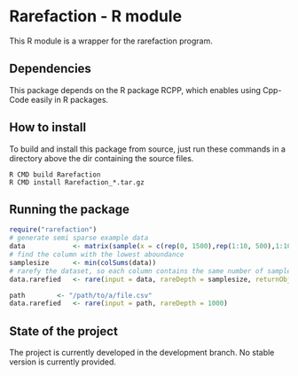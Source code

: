 # Rarefaction - R module
This R module is a wrapper for the rarefaction program.

## Dependencies
This package depends on the R package RCPP, which enables using Cpp-Code easily in R
packages.

## How to install
To build and install this package from source, just run these commands in a directory
above the dir containing the source files.

```
R CMD build Rarefaction
R CMD install Rarefaction_*.tar.gz
```

## Running the package
```R
require("rarefaction")
# generate semi sparse example data
data            <- matrix(sample(x = c(rep(0, 1500),rep(1:10, 500),1:1000),size = 120, replace = T), 10)
# find the column with the lowest aboundance
samplesize      <- min(colSums(data))
# rarefy the dataset, so each column contains the same number of samples
data.rarefied   <- rare(input = data, rareDepth = samplesize, returnObject = T, NoOfMatrices = 1)

path 		<- "/path/to/a/file.csv"
data.rarefied   <- rare(input = path, rareDepth = 1000)

```

## State of the project
The project is currently developed in the development branch.
No stable version is currently provided.
